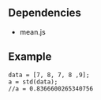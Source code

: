 ## Dependencies ##

  * mean.js

## Example ##
```
data = [7, 8, 7, 8 ,9]; 
a = std(data);
//a = 0.8366600265340756
```